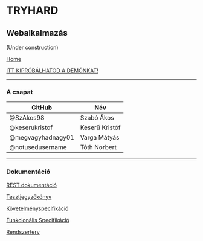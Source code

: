 # TRYHARD

## Webalkalmazás 

(Under construction)

[Home](https://notusedusername.github.io/projectcodetwo/)

[ITT KIPRÓBÁLHATOD A DEMÓNKAT!](https://notusedusername.github.io/projectcodetwo/proto/proto.html)

----

### A csapat

 GitHub|Név 
------|-----
@SzAkos98 | Szabó Ákos
@keserukristof| Keserű Kristóf
@megvagyhadnagy01 | Varga Mátyás
@notusedusername|Tóth Norbert

-----

### Dokumentáció
 
 [REST dokumentáció](https://documenter.getpostman.com/view/9456191/SWE56ysM)
 
 [Tesztjegyzőkönyv](/docs/tesztelesiJegyzokonyv.md)
 
 [Követelményspecifikáció](/docs/követelmenySpecifikacio.md)
 
 [Funkcionális Specifikáció](docs/functionalSpecifikacio.md)
 
 [Rendszerterv](/docs/rendszerterv.md)
 
 